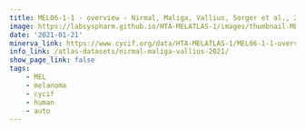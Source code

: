 ```yaml
---
title: MEL06-1-1 - overview - Nirmal, Maliga, Vallius, Sorger et al., 2021
image: https://labsyspharm.github.io/HTA-MELATLAS-1/images/thumbnail-MEL06-1-1-overview.jpg
date: '2021-01-21'
minerva_link: https://www.cycif.org/data/HTA-MELATLAS-1/MEL06-1-1-overview
info_link: /atlas-datasets/nirmal-maliga-vallius-2021/
show_page_link: false
tags:
    - MEL
    - melanoma
    - cycif
    - human
    - auto
---
```

